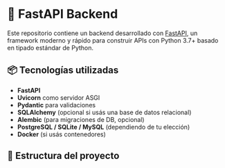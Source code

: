 # 🚀 FastAPI Backend

Este repositorio contiene un backend desarrollado con [FastAPI](https://fastapi.tiangolo.com/), un framework moderno y rápido para construir APIs con Python 3.7+ basado en tipado estándar de Python.

## 📦 Tecnologías utilizadas

- **FastAPI**
- **Uvicorn** como servidor ASGI
- **Pydantic** para validaciones
- **SQLAlchemy** (opcional si usás una base de datos relacional)
- **Alembic** (para migraciones de DB, opcional)
- **PostgreSQL / SQLite / MySQL** (dependiendo de tu elección)
- **Docker** (si usás contenedores)

## 🚧 Estructura del proyecto

